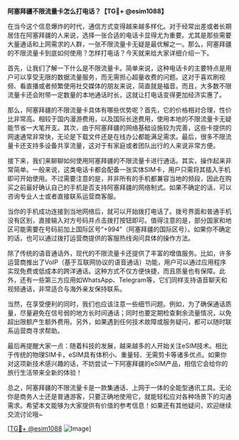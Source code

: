 **阿塞拜疆不限流量卡怎么打电话？【TG💪+ @esim1088】**

在当今这个信息爆炸的时代，通信方式变得越来越多样化。对于经常出差或者长期居住在阿塞拜疆的人来说，选择一张合适的电话卡显得尤为重要。尤其是那些需要大量通话和上网需求的人群，一张不限流量卡无疑是最优解之一。那么，阿塞拜疆的不限流量卡到底如何使用？怎样打电话？今天就来给大家详细介绍一下。

首先，让我们了解一下什么是不限流量卡。简单来说，这种电话卡的主要特点是用户可以享受无限的数据流量服务，而无需担心超量收费的问题。这对于喜欢刷视频、看直播或者频繁使用社交媒体的朋友来说，简直就是福音。而且，大多数不限流量卡还会附带一定数量的本地通话时长，这就让打电话变得更加经济实惠了。

那么，阿塞拜疆的不限流量卡具体有哪些优势呢？首先，它的价格相对合理，性价比非常高。相较于国内漫游费用，以及国际长途费用，使用本地的不限流量卡无疑能节省一大笔开支。其次，由于阿塞拜疆的网络基础设施较为完善，这些卡提供的网速通常非常快，无论是下载文件还是在线办公都能满足需求。最后，很多不限流量卡还支持多设备共享流量，这对于有家庭或者团队出行的人来说非常方便。

接下来，我们来聊聊如何使用阿塞拜疆的不限流量卡进行通话。其实，操作起来非常简单。一般来说，这类电话卡都会配备一张实体SIM卡，用户只需将其插入手机即可开始使用。不过需要注意的是，并非所有的手机都兼容当地的频段，因此在购买之前最好确认自己的手机是否支持阿塞拜疆的网络制式。如果不确定的话，可以咨询专业人士或者直接联系运营商客服。

当你的手机成功连接到当地网络后，就可以开始拨打电话了。拨号界面和普通手机没有区别，直接输入对方号码并点击拨打按钮即可。值得注意的是，部分国家和地区可能需要在号码前加上国际区号“+994”（阿塞拜疆的国际区号）。如果你不确定的话，也可以通过拨打运营商提供的客服热线询问具体的操作方法。

除了传统的语音通话外，现代的不限流量卡还提供了丰富的增值服务。比如，许多运营商推出了VoIP（基于互联网协议的语音通话）功能，用户可以通过应用程序实现免费或低成本的跨洋通话。这种方式不仅方便快捷，而且质量也有保障。此外，还有一些第三方应用如WhatsApp、Telegram等，它们同样支持语音聊天和视频通话，非常适合与海外亲友保持联系。

当然，在享受便利的同时，我们也应该注意一些细节问题。例如，为了确保通话质量，尽量避免在信号弱的地方长时间通话；同时也要定期检查剩余流量情况，以免超出限额产生额外费用。另外，如果遇到任何技术故障或服务疑问，都可以随时联系运营商寻求帮助。

最后再提醒大家一点：随着科技的发展，越来越多的人开始关注eSIM技术。相比于传统的物理SIM卡，eSIM具有体积小、重量轻、无需剪卡等诸多优点。如果你对这项新技术感兴趣的话，不妨尝试一下阿塞拜疆的eSIM产品，相信它会给你的旅行生活带来全新的体验！

总之，阿塞拜疆的不限流量卡是一款集通话、上网于一体的全能型通讯工具。无论你是商务人士还是普通游客，只要正确地使用它，就能轻松应对各种场景下的沟通需求。希望本文能够为大家提供有价值的参考信息！如果还有其他疑问，欢迎继续交流讨论哦~

[[TG💪+ @esim1088](https://t.me/s/esim1088) ![Image](https://i.postimg.cc/4NQfJmqS/Snipaste-2025-05-13-00-14-12.png)]